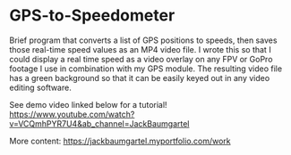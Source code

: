 # GPS-to-Speedometer
Brief program that converts a list of GPS positions to speeds, then saves those real-time speed values as an MP4 video file. I wrote this so that I could display a real time speed as a video overlay on any FPV or GoPro footage I use in combination with my GPS module. The resulting video file has a green background so that it can be easily keyed out in any video editing software. 

See demo video linked below for a tutorial!
https://www.youtube.com/watch?v=VCQmhPYR7U4&ab_channel=JackBaumgartel

More content:
https://jackbaumgartel.myportfolio.com/work


